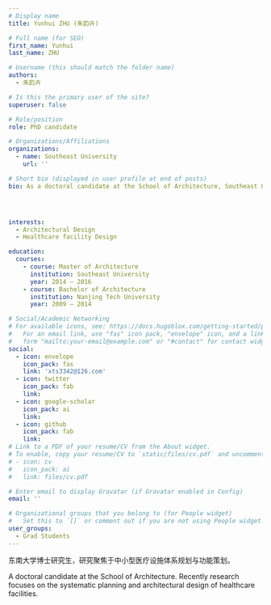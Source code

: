 ```yaml
---
# Display name
title: Yunhui ZHU (朱韵卉)

# Full name (for SEO)
first_name: Yunhui
last_name: ZHU

# Username (this should match the folder name)
authors:
  - 朱韵卉

# Is this the primary user of the site?
superuser: false

# Role/position
role: PhD candidate

# Organizations/Affiliations
organizations:
  - name: Southeast University
    url: ''

# Short bio (displayed in user profile at end of posts)
bio: As a doctoral candidate at the School of Architecture, Southeast University, I have participated in several public architectural design and hospital construction projects. Recently research focuses primarily on the systematic planning and architectural design of healthcare facilities.




interests:
  - Architectural Design
  - Healthcare facility Design

education:
  courses:
    - course: Master of Architecture
      institution: Southeast University
      year: 2014 – 2016
    - course: Bachelor of Architecture
      institution: Nanjing Tech University
      year: 2009 – 2014

# Social/Academic Networking
# For available icons, see: https://docs.hugoblox.com/getting-started/page-builder/#icons
#   For an email link, use "fas" icon pack, "envelope" icon, and a link in the
#   form "mailto:your-email@example.com" or "#contact" for contact widget.
social:
  - icon: envelope
    icon_pack: fas
    link: 'xts3342@126.com'
  - icon: twitter
    icon_pack: fab
    link: 
  - icon: google-scholar
    icon_pack: ai
    link: 
  - icon: github
    icon_pack: fab
    link: 
# Link to a PDF of your resume/CV from the About widget.
# To enable, copy your resume/CV to `static/files/cv.pdf` and uncomment the lines below.
# - icon: cv
#   icon_pack: ai
#   link: files/cv.pdf

# Enter email to display Gravatar (if Gravatar enabled in Config)
email: ''

# Organizational groups that you belong to (for People widget)
#   Set this to `[]` or comment out if you are not using People widget.
user_groups:
  - Grad Students
---
```


东南大学博士研究生，研究聚焦于中小型医疗设施体系规划与功能策划。

A doctoral candidate at the School of Architecture. Recently research focuses on the systematic planning and architectural design of healthcare facilities.

